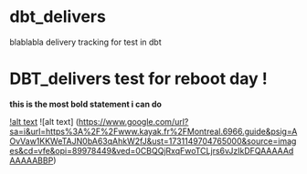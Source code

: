 # dbt_delivers
 blablabla delivery tracking for test in dbt
# DBT_delivers test for reboot day !
**this is the most bold statement i can do**

[!alt text](/Users/grommenfrancois/Pictures/Star_Wars_Logo.svg.png)
![alt text] (https://www.google.com/url?sa=i&url=https%3A%2F%2Fwww.kayak.fr%2FMontreal.6966.guide&psig=AOvVaw1KKWeTAJN0bA63qAhkW2fJ&ust=1731149704765000&source=images&cd=vfe&opi=89978449&ved=0CBQQjRxqFwoTCLjrs6vJzIkDFQAAAAAdAAAAABBP)
